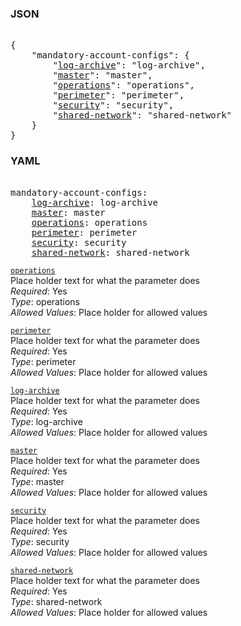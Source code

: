 ### JSON 
<pre> 
{
    "mandatory-account-configs": {
        "<a href=#log-archive>log-archive</a>": "log-archive", 
        "<a href=#master>master</a>": "master", 
        "<a href=#operations>operations</a>": "operations", 
        "<a href=#perimeter>perimeter</a>": "perimeter", 
        "<a href=#security>security</a>": "security", 
        "<a href=#shared-network>shared-network</a>": "shared-network"
    }
}</pre> 
### YAML 
<pre> 
mandatory-account-configs:
    <a href=#log-archive>log-archive</a>: log-archive
    <a href=#master>master</a>: master
    <a href=#operations>operations</a>: operations
    <a href=#perimeter>perimeter</a>: perimeter
    <a href=#security>security</a>: security
    <a href=#shared-network>shared-network</a>: shared-network
</pre> 


<a name= "operations" href="mandatory-account-configs/operations.md">`operations`</a> \
Place holder text for what the parameter does \
*Required*: Yes \
*Type*: operations \
*Allowed Values*: Place holder for allowed values

<a name= "perimeter" href="mandatory-account-configs/perimeter.md">`perimeter`</a> \
Place holder text for what the parameter does \
*Required*: Yes \
*Type*: perimeter \
*Allowed Values*: Place holder for allowed values

<a name= "log-archive" href="mandatory-account-configs/log-archive.md">`log-archive`</a> \
Place holder text for what the parameter does \
*Required*: Yes \
*Type*: log-archive \
*Allowed Values*: Place holder for allowed values

<a name= "master" href="mandatory-account-configs/master.md">`master`</a> \
Place holder text for what the parameter does \
*Required*: Yes \
*Type*: master \
*Allowed Values*: Place holder for allowed values

<a name= "security" href="mandatory-account-configs/security.md">`security`</a> \
Place holder text for what the parameter does \
*Required*: Yes \
*Type*: security \
*Allowed Values*: Place holder for allowed values

<a name= "shared-network" href="mandatory-account-configs/shared-network.md">`shared-network`</a> \
Place holder text for what the parameter does \
*Required*: Yes \
*Type*: shared-network \
*Allowed Values*: Place holder for allowed values

